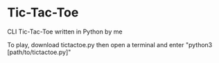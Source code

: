 # Tic-Tac-Toe
CLI Tic-Tac-Toe written in Python by me

To play, download tictactoe.py then open a terminal and enter "python3 [path/to/tictactoe.py]"
